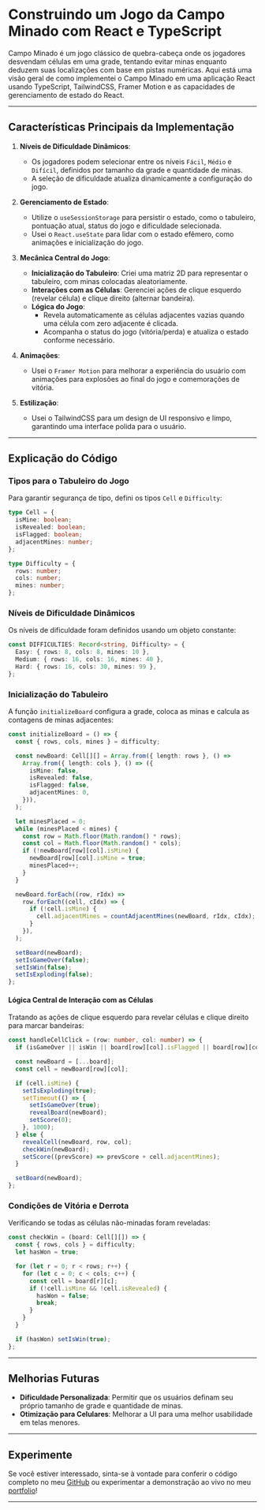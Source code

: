 # **Construindo um Jogo da Campo Minado com React e TypeScript**

Campo Minado é um jogo clássico de quebra-cabeça onde os jogadores desvendam células em uma grade, tentando evitar minas enquanto deduzem suas localizações com base em pistas numéricas. Aqui está uma visão geral de como implementei o Campo Minado em uma aplicação React usando TypeScript, TailwindCSS, Framer Motion e as capacidades de gerenciamento de estado do React.

---

## **Características Principais da Implementação**

1. **Níveis de Dificuldade Dinâmicos**:

   - Os jogadores podem selecionar entre os níveis `Fácil`, `Médio` e `Difícil`, definidos por tamanho da grade e quantidade de minas.
   - A seleção de dificuldade atualiza dinamicamente a configuração do jogo.

2. **Gerenciamento de Estado**:

   - Utilize o `useSessionStorage` para persistir o estado, como o tabuleiro, pontuação atual, status do jogo e dificuldade selecionada.
   - Usei o `React.useState` para lidar com o estado efêmero, como animações e inicialização do jogo.

3. **Mecânica Central do Jogo**:

   - **Inicialização do Tabuleiro**: Criei uma matriz 2D para representar o tabuleiro, com minas colocadas aleatoriamente.
   - **Interações com as Células**: Gerenciei ações de clique esquerdo (revelar célula) e clique direito (alternar bandeira).
   - **Lógica do Jogo**:
     - Revela automaticamente as células adjacentes vazias quando uma célula com zero adjacente é clicada.
     - Acompanha o status do jogo (vitória/perda) e atualiza o estado conforme necessário.

4. **Animações**:

   - Usei o `Framer Motion` para melhorar a experiência do usuário com animações para explosões ao final do jogo e comemorações de vitória.

5. **Estilização**:
   - Usei o TailwindCSS para um design de UI responsivo e limpo, garantindo uma interface polida para o usuário.

---

## **Explicação do Código**

### **Tipos para o Tabuleiro do Jogo**

Para garantir segurança de tipo, defini os tipos `Cell` e `Difficulty`:

```typescript
type Cell = {
  isMine: boolean;
  isRevealed: boolean;
  isFlagged: boolean;
  adjacentMines: number;
};

type Difficulty = {
  rows: number;
  cols: number;
  mines: number;
};
```

### **Níveis de Dificuldade Dinâmicos**

Os níveis de dificuldade foram definidos usando um objeto constante:

```typescript
const DIFFICULTIES: Record<string, Difficulty> = {
  Easy: { rows: 8, cols: 8, mines: 10 },
  Medium: { rows: 16, cols: 16, mines: 40 },
  Hard: { rows: 16, cols: 30, mines: 99 },
};
```

### **Inicialização do Tabuleiro**

A função `initializeBoard` configura a grade, coloca as minas e calcula as contagens de minas adjacentes:

```typescript
const initializeBoard = () => {
  const { rows, cols, mines } = difficulty;

  const newBoard: Cell[][] = Array.from({ length: rows }, () =>
    Array.from({ length: cols }, () => ({
      isMine: false,
      isRevealed: false,
      isFlagged: false,
      adjacentMines: 0,
    })),
  );

  let minesPlaced = 0;
  while (minesPlaced < mines) {
    const row = Math.floor(Math.random() * rows);
    const col = Math.floor(Math.random() * cols);
    if (!newBoard[row][col].isMine) {
      newBoard[row][col].isMine = true;
      minesPlaced++;
    }
  }

  newBoard.forEach((row, rIdx) =>
    row.forEach((cell, cIdx) => {
      if (!cell.isMine) {
        cell.adjacentMines = countAdjacentMines(newBoard, rIdx, cIdx);
      }
    }),
  );

  setBoard(newBoard);
  setIsGameOver(false);
  setIsWin(false);
  setIsExploding(false);
};
```

#### **Lógica Central de Interação com as Células**

Tratando as ações de clique esquerdo para revelar células e clique direito para marcar bandeiras:

```typescript
const handleCellClick = (row: number, col: number) => {
  if (isGameOver || isWin || board[row][col].isFlagged || board[row][col].isRevealed) return;

  const newBoard = [...board];
  const cell = newBoard[row][col];

  if (cell.isMine) {
    setIsExploding(true);
    setTimeout(() => {
      setIsGameOver(true);
      revealBoard(newBoard);
      setScore(0);
    }, 1000);
  } else {
    revealCell(newBoard, row, col);
    checkWin(newBoard);
    setScore((prevScore) => prevScore + cell.adjacentMines);
  }

  setBoard(newBoard);
};
```

### **Condições de Vitória e Derrota**

Verificando se todas as células não-minadas foram reveladas:

```typescript
const checkWin = (board: Cell[][]) => {
  const { rows, cols } = difficulty;
  let hasWon = true;

  for (let r = 0; r < rows; r++) {
    for (let c = 0; c < cols; c++) {
      const cell = board[r][c];
      if (!cell.isMine && !cell.isRevealed) {
        hasWon = false;
        break;
      }
    }
  }

  if (hasWon) setIsWin(true);
};
```

---

## **Melhorias Futuras**

- **Dificuldade Personalizada**: Permitir que os usuários definam seu próprio tamanho de grade e quantidade de minas.
- **Otimização para Celulares**: Melhorar a UI para uma melhor usabilidade em telas menores.

---

## Experimente

Se você estiver interessado, sinta-se à vontade para conferir o código completo no meu [GitHub](https://github.com/LeonardoSarmento/portfolio/blob/main/src/routes/interactive/games/minesweeper.tsx) ou experimentar a demonstração ao vivo no meu [portfolio](https://www.leosarmento.com/interactive/games/minesweeper)!

---
